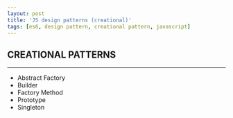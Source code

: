 ```yaml
---
layout: post
title: 'JS design patterns (creational)'
tags: [es6, design pattern, creational pattern, javascript]
---
```


## CREATIONAL PATTERNS
---
- Abstract Factory
- Builder
- Factory Method
- Prototype
- Singleton

